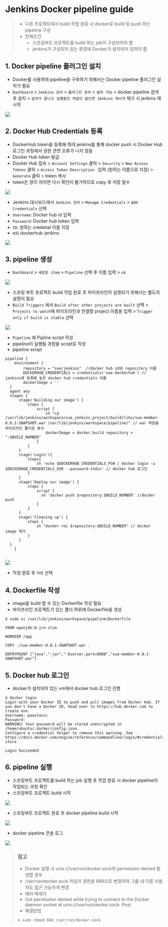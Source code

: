# Jenkins Docker pipeline guide

> - 다른 프로젝트에서 build 작업 완료 시 docker로 build 및 push 하는 pipeline 구성
> - 전제조건
>   + 스프링부트 프로젝트를 build 하는 job이 구성되어야 함
>   + jenkins가 구성되어 있는 환경에 Docker가 설치되어 있어야 함

## 1. Docker pipeline 플러그인 설치

- Docker를 사용하여 pipeline을 구축하기 위해서는 Docker pipeline 플러그인 설치가 필요
- `Dashboard` > `Jenkins 관리` > `플러그인 관리` > `설치 가능` > docker pipeline 검색 후 설치 > `설치가 끝나고 실행중인 작업이 없으면 Jenkins 재시작` 체크 시 jenkins 재시작 

![](https://velog.velcdn.com/images/imsooyeon/post/20f0163c-8725-4694-b218-9aed9a1583b1/image.png)


## 2. Docker Hub Credentials 등록

- DockerHub token을 등록해 줘야 jenkins를 통해 docker push 시 Docker Hub 로그인 과정에서 권한 관련 오류가 나지 않음
- Docker Hub token 발급
- Docker Hub 접속 > `Account Settings` 클릭 > `Security` > `New Access Tokens` 클릭 > `Access Token Description ` 입력 (원하는 이름으로 지정) > `Generate` 클릭 > token 복사
- token은 창이 꺼지면 다시 확인이 불가하므로 copy 후 저장 필수

![](https://velog.velcdn.com/images/imsooyeon/post/23e9c4de-e511-4c93-a952-b63860eb8334/image.png)

- Jenkins 대시보드에서 `Jenkins 관리` > `Manage Credentials` > `Add Credentials` 선택
- `Username`: Docker hub id 입력
- `Password`: Docker hub token 입력
- `ID`: 원하는 credetial 이름 지정
- ex) dockerhub-jenkins

![](https://velog.velcdn.com/images/imsooyeon/post/efe74ff7-13cd-4015-b4a4-42a110a4db8c/image.png)

## 3. pipeline 생성

- `Dashboard` > `새로운 item` > `Pipeline` 선택 후 이름 입력 > `ok`

![](https://velog.velcdn.com/images/imsooyeon/post/9a40992b-172e-4a52-87d5-5a301a5ef9e4/image.png)

- 스프링 부트 프로젝트 build 작업 완료 후 파이프라인이 실행되기 위해서는 별도의 설정이 필요
- `Build Triggers` 에서 `Build after other projects are built` 선택 > `Projects to watch`에 파이프라인과 연결할 project 이름을 입력 > `Trigger only if build is stable` 선택

![](https://velog.velcdn.com/images/imsooyeon/post/3da7e8bb-3248-4676-ac96-42221cf7acad/image.png)

- `Pipeline` 에 Pipline script 작성
- pipeline이 실행될 과정을 script로 작성
- pipeline script

```shell
pipeline { 
    environment { 
        repository = "sue/jenkins"  //docker hub id와 repository 이름
        DOCKERHUB_CREDENTIALS = credentials('sue-dockerhub') // jenkins에 등록해 놓은 docker hub credentials 이름
        dockerImage = '' 
  }
  agent any 
  stages { 
      stage('Building our image') { 
          steps { 
              script { 
                  sh "cp /var/lib/jenkins/workspace/sue_jenkins_project/build/libs/sue-member-0.0.1-SNAPSHOT.war /var/lib/jenkins/workspace/pipeline/" // war 파일을 파이프라인 폴더로 복사 
                  dockerImage = docker.build repository + ":$BUILD_NUMBER" 
              }
          } 
      }
      stage('Login'){
          steps{
              sh 'echo $DOCKERHUB_CREDENTIALS_PSW | docker login -u $DOCKERHUB_CREDENTIALS_USR --password-stdin' // docker hub 로그인
          }
      }
      stage('Deploy our image') { 
          steps { 
              script {
                sh 'docker push $repository:$BUILD_NUMBER' //docker push
              } 
          }
      } 
      stage('Cleaning up') { 
		  steps { 
              sh "docker rmi $repository:$BUILD_NUMBER" // docker image 제거
          }
      } 
  }
    }
    
```

![](https://velog.velcdn.com/images/imsooyeon/post/5855dc19-a082-4886-b89f-6affc7150ec1/image.png)

- 작성 완료 후 `저장` 선택

## 4. Dockerfile 작성

- image를 build 할 수 있는 Dockerfile 작성 필요
- 파이프라인 프로젝트가 있는 폴더 하위에 Dockerfile을 생성 

```shell
$ sudo vi /var/lib/jenkins/workspace/pipeline/Dockerfile

FROM openjdk:8-jre-slim
  
WORKDIR /app

COPY ./sue-member-0.0.1-SNAPSHOT.war .

ENTRYPOINT ["java","-jar","-Dserver.port=8080","sue-member-0.0.1-SNAPSHOT.war"]
```

## 5. Docker hub 로그인

- docker가 설치되어 있는 vm에서 docker hub 로그인 진행

```shell
$ docker login
Login with your Docker ID to push and pull images from Docker Hub. If you don't have a Docker ID, head over to https://hub.docker.com to create one.
Username: paastaccc
Password: 
WARNING! Your password will be stored unencrypted in /home/ubuntu/.docker/config.json.
Configure a credential helper to remove this warning. See
https://docs.docker.com/engine/reference/commandline/login/#credentials-store

Login Succeeded
```

## 6. pipeline 실행

- 스프링부트 프로젝트를 build 하는 job 실행 후 작업 완료 시 docker pipeline이 작업되는 과정 확인
- 스프링부트 프로젝트 build 시작

![](https://velog.velcdn.com/images/imsooyeon/post/886e5b59-2de2-4dc2-a0d7-497b4d38ab21/image.png)

- 스프링부트 프로젝트 완료 후 docker pipeline build 시작

![](https://velog.velcdn.com/images/imsooyeon/post/ed753663-38ab-40a3-8ba3-26c1f4885688/image.png)

- docker pipeline 콘솔 로그

![](https://velog.velcdn.com/images/imsooyeon/post/30d8f0fa-45ce-470d-867b-2d2723372953/image.png)

> ### 참고
> - Docker 실행 시 unix:///var/run/docker.sock의 permission denied 발생할 경우
> - /var/run/docker.sock 파일의 권한을 666으로 변경하여 그룹 내 다른 사용자도 접근 가능하게 변경
> - 에러 메세지
> - Got permission denied while trying to connect to the Docker daemon socket at unix:///var/run/docker.sock: Post
> - 해결방법
> ```
>$ sudo chmod 666 /var/run/docker.sock
>```